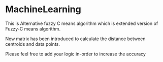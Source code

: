 # MachineLearning
This is Alternative fuzzy C means algorithm which is extended version of Fuzzy-C means algorithm. 

New matrix has been introduced to calculate the distance between centroids and data points. 

Please feel free to add your logic in-order to increase the accuracy